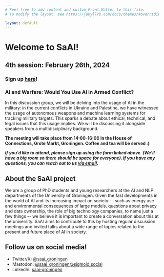 ```yaml
---
# Feel free to add content and custom Front Matter to this file.
# To modify the layout, see https://jekyllrb.com/docs/themes/#overriding-theme-defaults

layout: default
---
```


# Welcome to SaAI!

<!-- ![flyer announcing the second meeting](img/3rd_meeting_flyer.png) -->

## 4th session: February 26th, 2024
### **Sign up [here](https://gossminn.eu/saai/signup_240226.php)!**

### AI and Warfare: Would You Use AI in Armed Conflict?

In this discussion group, we will be delving into the usage of AI in the military: 
in the current conflicts in Ukraine and Palestine, we have witnessed the
usage of autonomous weapons and machine learning systems for tracking
military targets. This sparks a debate about ethical, technical, and legal 
issues that this usage implies. We will be  discussing it alongside speakers 
from a multidisciplinary background.


**The meeting will take place from 14:00-16:00 in the House of Connections, Grote Markt, Groningen. Coffee and tea will be served :)**

**_If you'd like to attend, please sign up using the form linked above. (We'll have a big room so there should be space for everyone). If you have any questions, you can reach out to us [via email](mailto:saai-groningen@rug.nl)._**


## About the SaAI project

We are a group of PhD students and young researchers at the AI and NLP departments of the University of Groningen. 
Given the fast developments in the world of AI and its increasing impact on society -- such as energy use and environmental consequences of large models, questions about privacy and data ownership, the role of big technology companies, to name just a few things -- we believe it is important to create a conversation about this at the university. SaAI aims to contribute to this by hosting regular discussion meetings and invited talks about a wide range of topics related to the present and future place of AI in society. 


<!-- ## Upcoming meetings
Starting this Autumn, we will organize biweekly open discussion meetings about current topics around AI and its place in society, as well as invited talks that connect to the discussion meetings. Our theme for the first series of meetings is Sustainability & AI. Preliminary schedule (more information about content, and times and locations will follow very soon):

* Session 1: September 15th
* Session 2: September 29th
* Session 3: October 6th 

**[Previous sessions](/prev_sessions)** -->


## Follow us on social media!
* Twitter/X: [@saai_groningen](https://twitter.com/saai_groningen)
* Mastodon: [@saai_groningen@sigmoid.social](https://sigmoid.social/@saai_groningen)
* LinkedIn: [saai-groningen](https://www.linkedin.com/company/saai-groningen/)
